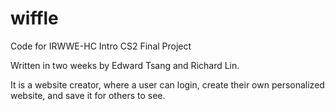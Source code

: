 # wiffle
Code for IRWWE-HC Intro CS2 Final Project

Written in two weeks by Edward Tsang and Richard Lin.

It is a website creator, where a user can login, create their own personalized website, and save it for others to see.
